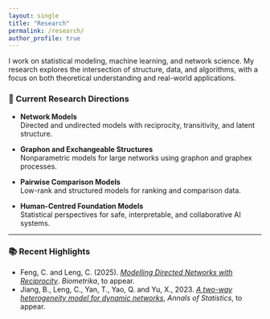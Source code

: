 ```yaml
---
layout: single
title: "Research"
permalink: /research/
author_profile: true
---
```


I work on statistical modeling, machine learning, and network science. My research explores the intersection of structure, data, and algorithms, with a focus on both theoretical understanding and real-world applications.

### 📌 Current Research Directions

- **Network Models**  
  Directed and undirected models with reciprocity, transitivity, and latent structure.
  
- **Graphon and Exchangeable Structures**  
  Nonparametric models for large networks using graphon and graphex processes.

- **Pairwise Comparison Models**  
  Low-rank and structured models for ranking and comparison data.

- **Human-Centred Foundation Models**  
  Statistical perspectives for safe, interpretable, and collaborative AI systems.

---

### 📚 Recent Highlights

- Feng, C. and Leng, C. (2025). [*Modelling Directed Networks with Reciprocity*](https://doi.org/10.1093/biomet/asad123). *Biometrika*, to appear.
- Jiang, B., Leng, C., Yan, T., Yao, Q. and Yu, X., 2023. [*A two-way heterogeneity model for dynamic networks*](https://arxiv.org/abs/2305.12643), *Annals of Statistics*, to appear.

